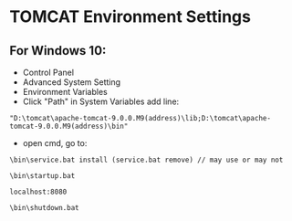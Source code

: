 # TOMCAT Environment Settings

## For Windows 10:

*  Control Panel
*  Advanced System Setting
*  Environment Variables
*  Click "Path" in System Variables add line:

```text
"D:\tomcat\apache-tomcat-9.0.0.M9(address)\lib;D:\tomcat\apache-tomcat-9.0.0.M9(address)\bin"
```

*  open cmd, go to:

```text
\bin\service.bat install (service.bat remove) // may use or may not
```

```text
\bin\startup.bat
```

```text
localhost:8080
```

```text
\bin\shutdown.bat
```


